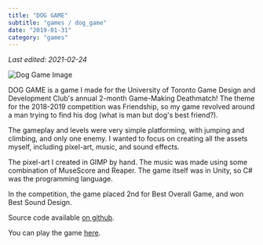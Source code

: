 ```yaml
---
title: "DOG GAME"
subtitle: "games / dog_game"
date: "2019-01-31"
category: "games"
---
```


_Last edited: 2021-02-24_

![Dog Game Image](/images/dog_game.png)

DOG GAME is a game I made for the University of Toronto Game Design and Development Club's annual 2-month Game-Making Deathmatch! The theme for the 2018-2019 competition was Friendship, so my game revolved around a man trying to find his dog (what is man but dog's best friend?).

The gameplay and levels were very simple platforming, with jumping and climbing, and only one enemy. I wanted to focus on creating all the assets myself, including pixel-art, music, and sound effects. 

The pixel-art I created in GIMP by hand. The music was made using some combination of MuseScore and Reaper. The game itself was in Unity, so C# was the programming language.

In the competition, the game placed 2nd for Best Overall Game, and won Best Sound Design.

Source code available [on github](https://github.com/bill-bateman/GMD2019).

You can play the game [here](https://batemanzhou.com/games/DOG_GAME).